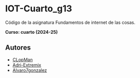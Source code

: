 # IOT-Cuarto_g13
Código de la asignatura Fundamentos de internet de las cosas.

**Curso: cuarto (2024-25)**

## Autores
- [CLopMan](https://github.com/CLopman)
- [Adri-Extremix](https://github.com/Adri-Extremix)
- [Alvaro7gonzalez](https://github.com/Alvaro7gonzalez)
